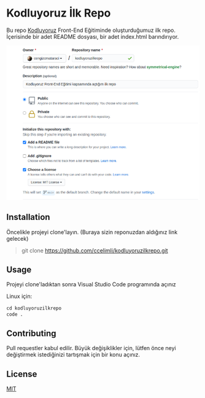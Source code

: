 # Kodluyoruz İlk Repo

Bu repo [Kodluyoruz](https://kodluyoruz.org/) Front-End Eğitiminde oluşturduğumuz ilk repo. İçerisinde bir adet README dosyası, bir adet index.html barındırıyor.

![Image](images\github.png)

## Installation

Öncelikle projeyi clone'layın. (Buraya sizin reponuzdan aldığınız link gelecek)



> git clone https://github.com/ccelimli/kodluyoruzilkrepo.git



## Usage

Projeyi clone'ladıktan sonra Visual Studio Code programında açınız

Linux için:

```
cd kodluyoruzilkrepo
code .

```

## Contributing

Pull requestler kabul edilir. Büyük değişiklikler için, lütfen önce neyi değiştirmek istediğinizi tartışmak için bir konu açınız.

## License

[MIT](https://choosealicense.com/licenses/mit/)
